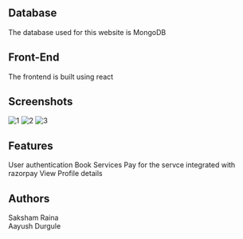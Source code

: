 ## Database
The database used for this website is MongoDB
## Front-End
The frontend is built using react
## Screenshots
![1](https://user-images.githubusercontent.com/84152007/205356171-46b336ec-f710-41c6-995a-1636488082c3.png)
![2](https://user-images.githubusercontent.com/84152007/205356163-e0ab5403-1801-4628-9142-11f8227ddc3d.png)
![3](https://user-images.githubusercontent.com/84152007/205356156-dc66d5a4-0eaf-4ad0-b2ed-18faebf76f2d.png)
## Features
User authentication
Book Services
Pay for the servce integrated with razorpay
View Profile details
## Authors
Saksham Raina<br>
Aayush Durgule

